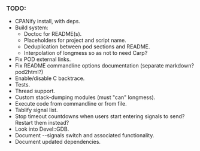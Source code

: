 ### TODO:

- CPANify install, with deps.
- Build system:
	- Doctoc for README(s).
	- Placeholders for project and script name.
	- Deduplication between pod sections and README.
	- Interpolation of longmess so as not to need Carp?
- Fix POD external links.
- Fix README commandline options documentation (separate markdown? pod2html?)
- Enable/disable C backtrace.
- Tests.
- Thread support.
- Custom stack-dumping modules (must "can" longmess).
- Execute code from commandline or from file.
- Tablify signal list.
- Stop timeout countdowns when users start entering signals to send? Restart them instead?
- Look into Devel::GDB.
- Document --signals switch and associated functionality.
- Document updated dependencies.
